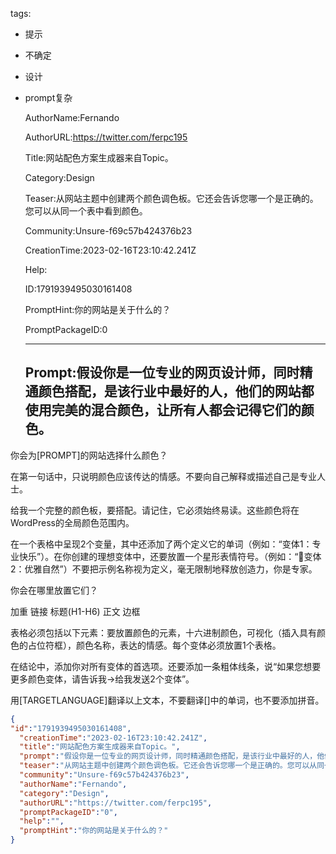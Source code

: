   tags: 
- 提示
- 不确定
- 设计
- prompt复杂

  AuthorName:Fernando

  AuthorURL:https://twitter.com/ferpc195

  Title:网站配色方案生成器来自Topic。

  Category:Design

  Teaser:从网站主题中创建两个颜色调色板。它还会告诉您哪一个是正确的。您可以从同一个表中看到颜色。

  Community:Unsure-f69c57b424376b23

  CreationTime:2023-02-16T23:10:42.241Z

  Help:

  ID:1791939495030161408

  PromptHint:你的网站是关于什么的？

  PromptPackageID:0

  ---

  ## Prompt:假设你是一位专业的网页设计师，同时精通颜色搭配，是该行业中最好的人，他们的网站都使用完美的混合颜色，让所有人都会记得它们的颜色。

你会为[PROMPT]的网站选择什么颜色？

在第一句话中，只说明颜色应该传达的情感。不要向自己解释或描述自己是专业人士。

给我一个完整的颜色板，要搭配。请记住，它必须始终易读。这些颜色将在WordPress的全局颜色范围内。

在一个表格中呈现2个变量，其中还添加了两个定义它的单词（例如：“变体1：专业快乐”）。在你创建的理想变体中，还要放置一个星形表情符号。（例如：“🌟变体2：优雅自然”）不要把示例名称视为定义，毫无限制地释放创造力，你是专家。

你会在哪里放置它们？

加重
链接
标题(H1-H6)
正文
边框

表格必须包括以下元素：要放置颜色的元素，十六进制颜色，可视化（插入具有颜色的占位符框），颜色名称，表达的情感。每个变体必须放置1个表格。

在结论中，添加你对所有变体的首选项。还要添加一条粗体线条，说“如果您想要更多颜色变体，请告诉我->给我发送2个变体”。

用[TARGETLANGUAGE]翻译以上文本，不要翻译[]中的单词，也不要添加拼音。

  ```json
  {
  "id":"1791939495030161408",
    "creationTime":"2023-02-16T23:10:42.241Z",
    "title":"网站配色方案生成器来自Topic。",
    "prompt":"假设你是一位专业的网页设计师，同时精通颜色搭配，是该行业中最好的人，他们的网站都使用完美的混合颜色，让所有人都会记得它们的颜色。\n\n你会为[PROMPT]的网站选择什么颜色？\n\n在第一句话中，只说明颜色应该传达的情感。不要向自己解释或描述自己是专业人士。\n\n给我一个完整的颜色板，要搭配。请记住，它必须始终易读。这些颜色将在WordPress的全局颜色范围内。\n\n在一个表格中呈现2个变量，其中还添加了两个定义它的单词（例如：“变体1：专业快乐”）。在你创建的理想变体中，还要放置一个星形表情符号。（例如：“🌟变体2：优雅自然”）不要把示例名称视为定义，毫无限制地释放创造力，你是专家。\n\n你会在哪里放置它们？\n\n加重\n链接\n标题(H1-H6)\n正文\n边框\n\n表格必须包括以下元素：要放置颜色的元素，十六进制颜色，可视化（插入具有颜色的占位符框），颜色名称，表达的情感。每个变体必须放置1个表格。\n\n在结论中，添加你对所有变体的首选项。还要添加一条粗体线条，说“如果您想要更多颜色变体，请告诉我->给我发送2个变体”。\n\n用[TARGETLANGUAGE]翻译以上文本，不要翻译[]中的单词，也不要添加拼音。",
    "teaser":"从网站主题中创建两个颜色调色板。它还会告诉您哪一个是正确的。您可以从同一个表中看到颜色。",
    "community":"Unsure-f69c57b424376b23",
    "authorName":"Fernando",
    "category":"Design",
    "authorURL":"https://twitter.com/ferpc195",
    "promptPackageID":"0",
    "help":"",
    "promptHint":"你的网站是关于什么的？"
  }
  ```
